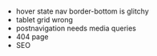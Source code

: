 ###

- hover state nav border-bottom is glitchy
- tablet grid wrong
- postnavigation needs media queries
- 404 page
- SEO

